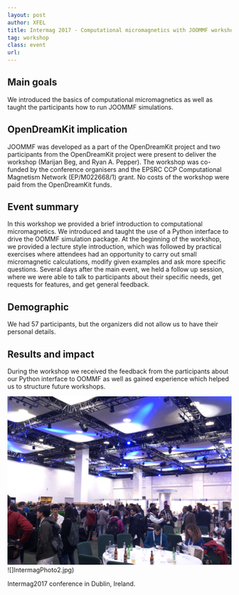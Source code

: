 ```yaml
---
layout: post
author: XFEL
title: Intermag 2017 - Computational micromagnetics with JOOMMF workshop Dublin, Ireland, 24 April 2017
tag: workshop
class: event
url: 
---
```


## Main goals

 We introduced the basics of computational micromagnetics as well as taught the participants how to run JOOMMF simulations.

## OpenDreamKit implication

 JOOMMF was developed as a part of the OpenDreamKit project and two participants from the OpenDreamKit project were present to deliver the workshop (Marijan Beg, and Ryan A. Pepper). The workshop was co-funded by the conference organisers and the EPSRC CCP Computational Magnetism Network (EP/M022668/1) grant. No costs of the workshop were paid from the OpenDreamKit funds.

## Event summary

 In this workshop we provided a brief introduction to computational micromagnetics. We introduced and taught the use of a Python interface to drive the OOMMF simulation package. At the beginning of the workshop, we provided a lecture style introduction, which was followed by practical exercises where attendees had an opportunity to carry out small micromagnetic calculations, modify given examples and ask more specific questions. Several days after the main event, we held a follow up session, where we were able to talk to participants about their specific needs, get requests for features, and get general feedback.

## Demographic

 We had 57 participants, but the organizers did not allow us to have their personal details.

## Results and impact

 During the workshop we received the feedback from the participants about our Python interface to OOMMF as well as gained experience which helped us to structure future workshops.

![](IntermagPhoto1.jpg)
![]IntermagPhoto2.jpg)

Intermag2017 conference in Dublin, Ireland.




